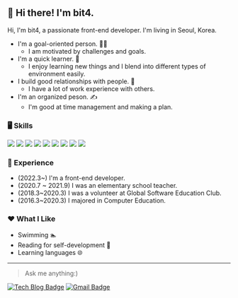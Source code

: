 ## 🙋 Hi there! I'm bit4.

Hi, I'm bit4, a passionate front-end developer. I'm living in Seoul, Korea. 
* I'm a goal-oriented person. 👩‍💻
  - I am motivated by challenges and goals.
* I'm a quick learner. 🏃‍ 
  - I enjoy learning new things and I blend into different types of environment easily.
* I build good relationships with people. 👫
  - I have a lot of work experience with others.
* I'm an organized peson. ✍️
  - I'm good at time management and making a plan. 

### 🖥️ Skills
<!-- <img src="https://img.shields.io/badge/[쓰고 싶은 텍스트]-[컬러 코드]?style=flat-square&logo=[브랜드 이름]&logoColor=white"/> -->
<img src="https://img.shields.io/badge/HTML-E34F26?style=flat-square&logo=HTML5&logoColor=white"/> <img src="https://img.shields.io/badge/CSS-1572B6?style=flat-square&logo=CSS3&logoColor=white"/> <img src="https://img.shields.io/badge/JavaScript-F7DF1E?style=flat-square&logo=JavaScript&logoColor=white"/>  <img src="https://img.shields.io/badge/React-61DAFB?style=flat-square&logo=React&logoColor=white"/> <img src="https://img.shields.io/badge/React-61DAFB?style=flat-square&logo=React&logoColor=white"/> <img src="https://img.shields.io/badge/Redux-764ABC?style=flat-square&logo=Redux&logoColor=white"/> <img src="https://img.shields.io/badge/Sass-CC6699?style=flat-square&logo=Sass&logoColor=white"/> <img src="https://img.shields.io/badge/Firebase-FFCA28?style=flat-square&logo=Firebase&logoColor=white"/> <img src="https://img.shields.io/badge/Git-F05032?style=flat-square&logo=Git&logoColor=white"/>




### 🎍 Experience 
* (2022.3~) I'm a front-end developer.
* (2020.7 ~ 2021.9) I was an elementary school teacher.
* (2018.3~2020.3) I was a volunteer at Global Software Education Club.
* (2016.3~2020.3) I majored in Computer Education.

### ❤️ What I Like
* Swimming 🏊
* Reading for self-development 📖
* Learning languages 🌐

---
> Ask me anything:) 

[![Tech Blog Badge](http://img.shields.io/badge/-Tech%20blog-black?style=flat-square&logo=github&link=https://velog.io/@devbit4)](https://velog.io/@devbit4) [![Gmail Badge](https://img.shields.io/badge/Gmail-d14836?style=flat-square&logo=Gmail&logoColor=white&link=mailto:devbit4gmail.com)](mailto:devbit4gmail.com) 

